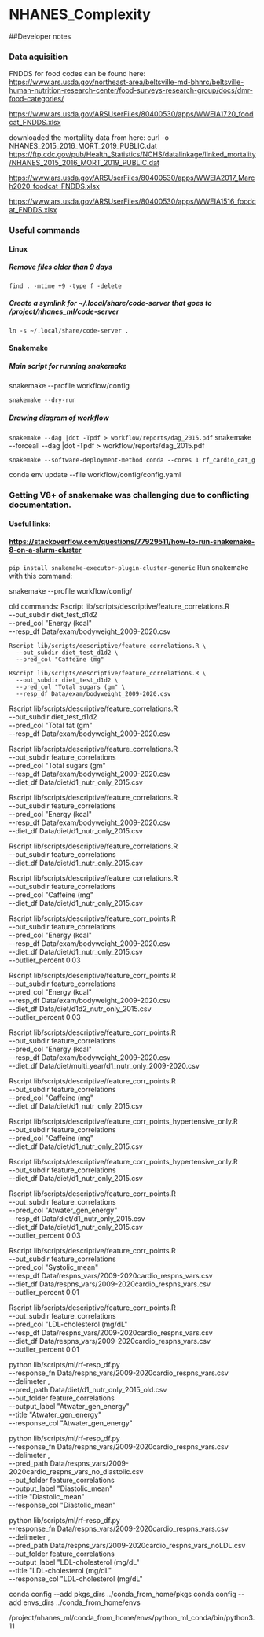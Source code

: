 # NHANES_Complexity

##Developer notes
### Data aquisition
FNDDS for food codes can be found here: https://www.ars.usda.gov/northeast-area/beltsville-md-bhnrc/beltsville-human-nutrition-research-center/food-surveys-research-group/docs/dmr-food-categories/

https://www.ars.usda.gov/ARSUserFiles/80400530/apps/WWEIA1720_foodcat_FNDDS.xlsx

downloaded the mortalilty data from here:
curl -o NHANES_2015_2016_MORT_2019_PUBLIC.dat https://ftp.cdc.gov/pub/Health_Statistics/NCHS/datalinkage/linked_mortality/NHANES_2015_2016_MORT_2019_PUBLIC.dat

https://www.ars.usda.gov/ARSUserFiles/80400530/apps/WWEIA2017_March2020_foodcat_FNDDS.xlsx

https://www.ars.usda.gov/ARSUserFiles/80400530/apps/WWEIA1516_foodcat_FNDDS.xlsx

### Useful commands
#### Linux
##### Remove files older than 9 days
`find . -mtime +9 -type f -delete`
##### Create a symlink for ~/.local/share/code-server that goes to /project/nhanes_ml/code-server
`ln -s ~/.local/share/code-server .`

#### Snakemake

##### Main script for running snakemake
snakemake --profile workflow/config

`snakemake --dry-run`
##### Drawing diagram of workflow
`snakemake --dag |dot -Tpdf > workflow/reports/dag_2015.pdf`
snakemake --forceall --dag |dot -Tpdf > workflow/reports/dag_2015.pdf

`snakemake --software-deployment-method conda --cores 1 rf_cardio_cat_g`

conda env update --file workflow/config/config.yaml

### Getting V8+ of snakemake was challenging due to conflicting documentation.
#### Useful links:
#### https://stackoverflow.com/questions/77929511/how-to-run-snakemake-8-on-a-slurm-cluster
`pip install snakemake-executor-plugin-cluster-generic`
Run snakemake with this command:

snakemake --profile workflow/config/


old commands:
    Rscript lib/scripts/descriptive/feature_correlations.R \
      --out_subdir diet_test_d1d2 \
      --pred_col "Energy (kcal" \
      --resp_df Data/exam/bodyweight_2009-2020.csv

    Rscript lib/scripts/descriptive/feature_correlations.R \
      --out_subdir diet_test_d1d2 \
      --pred_col "Caffeine (mg"

    Rscript lib/scripts/descriptive/feature_correlations.R \
      --out_subdir diet_test_d1d2 \
      --pred_col "Total sugars (gm" \
      --resp_df Data/exam/bodyweight_2009-2020.csv

Rscript lib/scripts/descriptive/feature_correlations.R \
      --out_subdir diet_test_d1d2 \
      --pred_col "Total fat (gm" \
      --resp_df Data/exam/bodyweight_2009-2020.csv

Rscript lib/scripts/descriptive/feature_correlations.R \
    --out_subdir feature_correlations \
    --pred_col "Total sugars (gm" \
    --resp_df Data/exam/bodyweight_2009-2020.csv \
    --diet_df Data/diet/d1_nutr_only_2015.csv

Rscript lib/scripts/descriptive/feature_correlations.R \
    --out_subdir feature_correlations \
    --pred_col "Energy (kcal" \
    --resp_df Data/exam/bodyweight_2009-2020.csv \
    --diet_df Data/diet/d1_nutr_only_2015.csv

Rscript lib/scripts/descriptive/feature_correlations.R \
    --out_subdir feature_correlations \
    --diet_df Data/diet/d1_nutr_only_2015.csv

Rscript lib/scripts/descriptive/feature_correlations.R \
    --out_subdir feature_correlations \
    --pred_col "Caffeine (mg" \
    --diet_df Data/diet/d1_nutr_only_2015.csv


Rscript lib/scripts/descriptive/feature_corr_points.R \
    --out_subdir feature_correlations \
    --pred_col "Energy (kcal" \
    --resp_df Data/exam/bodyweight_2009-2020.csv \
    --diet_df Data/diet/d1_nutr_only_2015.csv \
    --outlier_percent 0.03

Rscript lib/scripts/descriptive/feature_corr_points.R \
    --out_subdir feature_correlations \
    --pred_col "Energy (kcal" \
    --resp_df Data/exam/bodyweight_2009-2020.csv \
    --diet_df Data/diet/d1d2_nutr_only_2015.csv \
    --outlier_percent 0.03

Rscript lib/scripts/descriptive/feature_corr_points.R \
    --out_subdir feature_correlations \
    --pred_col "Energy (kcal" \
    --resp_df Data/exam/bodyweight_2009-2020.csv \
    --diet_df Data/diet/multi_year/d1_nutr_only_2009-2020.csv

Rscript lib/scripts/descriptive/feature_corr_points.R \
    --out_subdir feature_correlations \
    --pred_col "Caffeine (mg" \
    --diet_df Data/diet/d1_nutr_only_2015.csv

Rscript lib/scripts/descriptive/feature_corr_points_hypertensive_only.R \
    --out_subdir feature_correlations \
    --pred_col "Caffeine (mg" \
    --diet_df Data/diet/d1_nutr_only_2015.csv

Rscript lib/scripts/descriptive/feature_corr_points_hypertensive_only.R \
    --out_subdir feature_correlations \
    --diet_df Data/diet/d1_nutr_only_2015.csv

Rscript lib/scripts/descriptive/feature_corr_points.R \
    --out_subdir feature_correlations \
    --pred_col "Atwater_gen_energy" \
    --resp_df Data/diet/d1_nutr_only_2015.csv \
    --diet_df Data/diet/d1_nutr_only_2015.csv \
    --outlier_percent 0.03

Rscript lib/scripts/descriptive/feature_corr_points.R \
    --out_subdir feature_correlations \
    --pred_col "Systolic_mean" \
    --resp_df Data/respns_vars/2009-2020cardio_respns_vars.csv\
    --diet_df Data/respns_vars/2009-2020cardio_respns_vars.csv\
    --outlier_percent 0.01

Rscript lib/scripts/descriptive/feature_corr_points.R \
    --out_subdir feature_correlations \
    --pred_col "LDL-cholesterol (mg/dL" \
    --resp_df Data/respns_vars/2009-2020cardio_respns_vars.csv \
    --diet_df Data/respns_vars/2009-2020cardio_respns_vars.csv \
    --outlier_percent 0.01


python lib/scripts/ml/rf-resp_df.py \
        --response_fn Data/respns_vars/2009-2020cardio_respns_vars.csv \
        --delimeter , \
        --pred_path Data/diet/d1_nutr_only_2015_old.csv  \
        --out_folder feature_correlations \
        --output_label "Atwater_gen_energy" \
        --title "Atwater_gen_energy" \
        --response_col "Atwater_gen_energy"

python lib/scripts/ml/rf-resp_df.py \
        --response_fn Data/respns_vars/2009-2020cardio_respns_vars.csv \
        --delimeter , \
        --pred_path Data/respns_vars/2009-2020cardio_respns_vars_no_diastolic.csv \
        --out_folder feature_correlations \
        --output_label "Diastolic_mean" \
        --title "Diastolic_mean" \
        --response_col "Diastolic_mean"

python lib/scripts/ml/rf-resp_df.py \
        --response_fn Data/respns_vars/2009-2020cardio_respns_vars.csv \
        --delimeter , \
        --pred_path Data/respns_vars/2009-2020cardio_respns_vars_noLDL.csv \
        --out_folder feature_correlations \
        --output_label "LDL-cholesterol (mg/dL" \
        --title "LDL-cholesterol (mg/dL" \
        --response_col "LDL-cholesterol (mg/dL"


conda config --add pkgs_dirs ../conda_from_home/pkgs
conda config --add envs_dirs ../conda_from_home/envs

/project/nhanes_ml/conda_from_home/envs/python_ml_conda/bin/python3.11